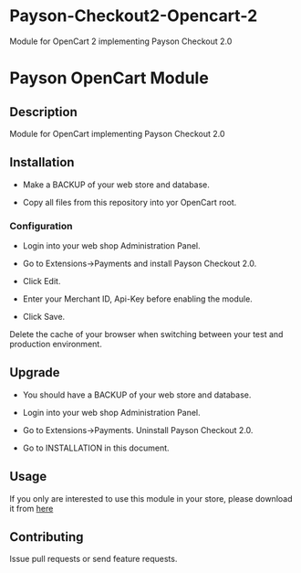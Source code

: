Payson-Checkout2-Opencart-2
========================

Module for OpenCart 2 implementing Payson Checkout 2.0

# Payson OpenCart Module

## Description

Module for OpenCart implementing Payson Checkout 2.0

## Installation

* Make a BACKUP of your web store and database. 

* Copy all files from this repository into yor OpenCart root. 

### Configuration

* Login into your web shop Administration Panel.

* Go to Extensions->Payments and install Payson Checkout 2.0. 

* Click Edit.

* Enter your Merchant ID, Api-Key before enabling the module.

* Click Save.

Delete the cache of your browser when switching between your test and production environment.

## Upgrade

* You should have a BACKUP of your web store and database.

* Login into your web shop Administration Panel.

* Go to Extensions->Payments. Uninstall Payson Checkout 2.0. 

* Go to INSTALLATION in this document. 

## Usage

If you only are interested to use this module in your store, please download it from [here](https://github.com/PaysonAB/Payson-Checkout2-Opencart)

## Contributing

Issue pull requests or send feature requests.